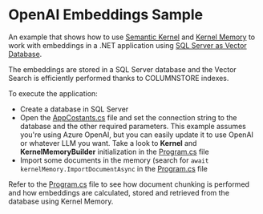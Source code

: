 # OpenAI Embeddings Sample

An example that shows how to use [Semantic Kernel](https://github.com/microsoft/semantic-kernel) and [Kernel Memory](https://github.com/microsoft/kernel-memory) to work with embeddings in a .NET application using [SQL Server as Vector Database](https://github.com/kbeaugrand/SemanticKernel.Connectors.Memory.SqlServer).

The embeddings are stored in a SQL Server database and the Vector Search is efficiently performed thanks to COLUMNSTORE indexes.

To execute the application:
- Create a database in SQL Server
- Open the [AppCostants.cs](https://github.com/marcominerva/OpenAIEmbeddingSample/blob/master/EmbeddingSample/AppConstants.cs) file and set the connection string to the database and the other required parameters. This example assumes you're using Azure OpenAI, but you can easily update it to use OpenAI or whatever LLM you want. Take a look to **Kernel** and **KernelMemoryBuilder** initialization in the [Program.cs](https://github.com/marcominerva/OpenAIEmbeddingSample/blob/master/Program.cs) file
- Import some documents in the memory (search for `await kernelMemory.ImportDocumentAsync` in the [Program.cs](https://github.com/marcominerva/OpenAIEmbeddingSample/blob/master/Program.cs) file

Refer to the [Program.cs](https://github.com/marcominerva/OpenAIEmbeddingSample/blob/master/Program.cs) file to see how document chunking is performed and how embeddings are calculated, stored and retrieved from the database using Kernel Memory.
